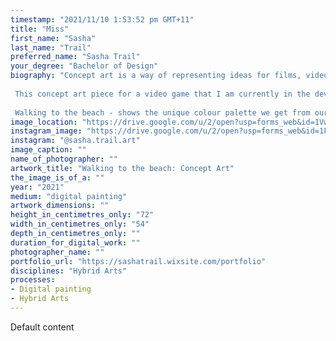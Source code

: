 ```yaml
---
timestamp: "2021/11/10 1:53:52 pm GMT+11"
title: "Miss"
first_name: "Sasha"
last_name: "Trail"
preferred_name: "Sasha Trail"
your_degree: "Bachelor of Design"
biography: "Concept art is a way of representing ideas for films, video games, animations and many other products in their early developmental stages. These artworks are often in many different styles to the finished game. They are largely about conveying ideas and thinking about the tone of the game, rather than creating one coherent vision.
 
 This concept art piece for a video game that I am currently in the development stages of creating. The game The Bay centers around friends going to Batemans Bay in the height of Australian summer. It will let the player explore the area and talk to the characters that live there, creating a lively virtual world.
 
 Walking to the beach - shows the unique colour palette we get from our Australian bush that lines up so closely to so many of our beaches. Colour is a huge, dynamic part of video game creation and feeling; I am planning that interacting with the colour shift will be a direct feature of the game - hence the importance of exploring colour as much as possible during the concept art period."
image_location: "https://drive.google.com/u/2/open?usp=forms_web&id=1Vwagvk80xcM8i_wpb5Lndj4IwAiOOp48"
instagram_image: "https://drive.google.com/u/2/open?usp=forms_web&id=1FSv-0v-7PK2ZunvccEQ_vcCFjLM_yL_H"
instagram: "@sasha.trail.art"
image_caption: ""
name_of_photographer: ""
artwork_title: "Walking to the beach: Concept Art"
the_image_is_of_a: ""
year: "2021"
medium: "digital painting"
artwork_dimensions: ""
height_in_centimetres_only: "72"
width_in_centimetres_only: "54"
depth_in_centimetres_only: ""
duration_for_digital_work: ""
photographer_name: ""
portfolio_url: "https://sashatrail.wixsite.com/portfolio"
disciplines: "Hybrid Arts"
processes:
- Digital painting
- Hybrid Arts
---
```


Default content